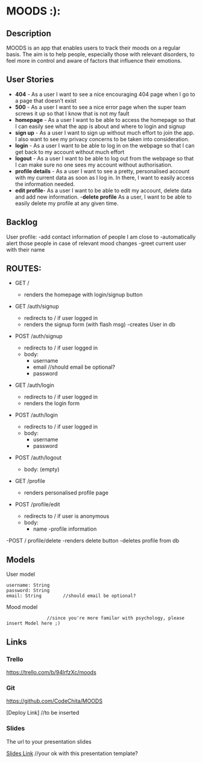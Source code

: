 # MOODS :):


## Description

MOODS is an app that enables users to track their moods on a regular basis. The aim is to help people, especially those with relevant disorders, to feel more in control and aware of factors that influence their emotions.

 
## User Stories

- **404** - As a user I want to see a nice encouraging 404 page when I go to a page that doesn’t exist
- **500** - As a user I want to see a nice error page when the super team screws it up so that I know that is not my fault
- **homepage** - As a user I want to be able to access the homepage so that I can easily see what the app is about and where to login and signup
- **sign up** - As a user I want to sign up without much effort to join the app. I also want to see my privacy concerns to be taken into consideration.
- **login** - As a user I want to be able to log in on the webpage so that I can get back to my account without much effort
- **logout** - As a user I want to be able to log out from the webpage so that I can make sure no one sees my account without authorisation.
- **profile details** - As a user I want to see a pretty, personalised account with my current data as soon as I log in. In there, I want to easily access the information needed.
- **edit profile**- As a user I want to be able to edit my account, delete data and add new information.
-**delete profile** As a user, I want to be able to easily delete my profile at any given time. 

## Backlog

User profile:
-add contact information of people I am close to 
-automatically alert those people in case of relevant mood changes
-greet current user with their name


## ROUTES:

- GET / 
  - renders the homepage with login/signup button

- GET /auth/signup
  - redirects to / if user logged in        
  - renders the signup form (with flash msg)
  -creates User in db

- POST /auth/signup
  - redirects to / if user logged in
  - body:
    - username
    - email       //should email be optional?
    - password                     

- GET /auth/login
  - redirects to / if user logged in
  - renders the login form 

- POST /auth/login
  - redirects to / if user logged in
  - body:
    - username
    - password
- POST /auth/logout
  - body: (empty)

- GET /profile
  - renders personalised profile page 

- POST /profile/edit
  - redirects to / if user is anonymous
  - body: 
    - name
    -profile information


 -POST / profile/delete
 -renders delete button
 -deletes profile from db   


## Models

User model
 
```
username: String
password: String
email: String        //should email be optional?
```

Mood model          

```
               //since you're more familar with psychology, please insert Model here ;)
``` 

## Links

### Trello

https://trello.com/b/94lrfzXc/moods

### Git

https://github.com/CodeChita/MOODS

[Deploy Link]              //to be inserted

### Slides

The url to your presentation slides

[Slides Link](https://docs.google.com/presentation/d/1lOVf4Huj-7S_9Bs1ybYB2aUbuiQMze62Tj1BgcDE2-4/edit?usp=sharing)   //your ok with this presentation template?

